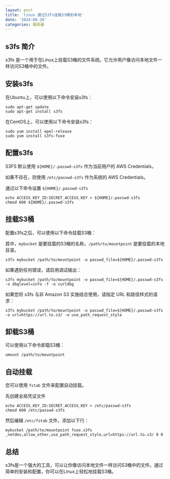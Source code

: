 ```yaml
---
layout: post
title: 'linux 通过S3fs挂载S3桶到本地'
date: '2024-08-20'
categories: 服务器
---
```


## s3fs 简介

s3fs 是一个用于在Linux上挂载S3桶的文件系统。它允许用户像访问本地文件一样访问S3桶中的文件。

## 安装s3fs

在Ubuntu上，可以使用以下命令安装s3fs：

```shell
sudo apt-get update
sudo apt-get install s3fs
```

在CentOS上，可以使用以下命令安装s3fs：

```shell
sudo yum install epel-release
sudo yum install s3fs-fuse
```

## 配置s3fs

S3FS 默认使用 `${HOME}/.passwd-s3fs` 作为当前用户的 AWS Credentials，

如果不存在，则使用 `/etc/passwd-s3fs` 作为系统的 AWS Credentials。

通过以下命令设置 `${HOME}/.passwd-s3fs`
```shell
echo ACCESS_KEY_ID:SECRET_ACCESS_KEY > ${HOME}/.passwd-s3fs
chmod 600 ${HOME}/.passwd-s3fs
```

## 挂载S3桶

配置s3fs之后，可以使用以下命令挂载S3桶：

其中，`mybucket` 是要挂载的S3桶的名称，`/path/to/mountpoint` 是要挂载的本地目录。

```shell
s3fs mybucket /path/to/mountpoint -o passwd_file=${HOME}/.passwd-s3fs
```

如果遇到任何错误，请启用调试输出：
```shell
s3fs mybucket /path/to/mountpoint -o passwd_file=${HOME}/.passwd-s3fs -o dbglevel=info -f -o curldbg
```

如果您将 s3fs 与非 Amazon S3 实施结合使用，请指定 URL 和路径样式的请求：
```shell
s3fs mybucket /path/to/mountpoint -o passwd_file=${HOME}/.passwd-s3fs -o url=https://url.to.s3/ -o use_path_request_style
```
## 卸载S3桶

可以使用以下命令卸载S3桶：

```shell
umount /path/to/mountpoint
```

## 自动挂载

您可以使用 `fstab` 文件来配置自动挂载。

先创建全局凭证文件
```shell
echo ACCESS_KEY_ID:SECRET_ACCESS_KEY > /etc/passwd-s3fs
chmod 600 /etc/passwd-s3fs
```

然后编辑 `/etc/fstab` 文件，添加以下行：
```shell
mybucket /path/to/mountpoint fuse.s3fs _netdev,allow_other,use_path_request_style,url=https://url.to.s3/ 0 0
```

## 总结

s3fs是一个强大的工具，可以让你像访问本地文件一样访问S3桶中的文件。通过简单的安装和配置，你可以在Linux上轻松地挂载S3桶。
